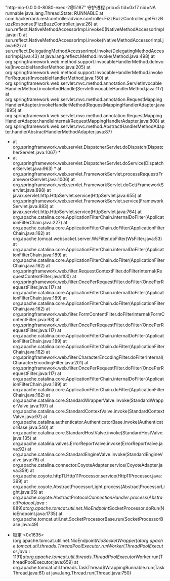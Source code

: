 "http-nio-0.0.0.0-8080-exec-2@5187" 守护进程 prio=5 tid=0x17 nid=NA runnable
java.lang.Thread.State: RUNNABLE
at com.hackerrank.restcontrolleradvice.controller.FizzBuzzController.getFizzBuzzResponse(FizzBuzzController.java:26)
at sun.reflect.NativeMethodAccessorImpl.invoke0(NativeMethodAccessorImpl.java:-1)
at sun.reflect.NativeMethodAccessorImpl.invoke(NativeMethodAccessorImpl.java:62)
at sun.reflect.DelegatingMethodAccessorImpl.invoke(DelegatingMethodAccessorImpl.java:43)
at java.lang.reflect.Method.invoke(Method.java:498)
at org.springframework.web.method.support.InvocableHandlerMethod.doInvoke(InvocableHandlerMethod.java:205)
at org.springframework.web.method.support.InvocableHandlerMethod.invokeForRequest(InvocableHandlerMethod.java:150)
at org.springframework.web.servlet.mvc.method.annotation.ServletInvocableHandlerMethod.invokeAndHandle(ServletInvocableHandlerMethod.java:117)
at org.springframework.web.servlet.mvc.method.annotation.RequestMappingHandlerAdapter.invokeHandlerMethod(RequestMappingHandlerAdapter.java:895)
at org.springframework.web.servlet.mvc.method.annotation.RequestMappingHandlerAdapter.handleInternal(RequestMappingHandlerAdapter.java:808)
at org.springframework.web.servlet.mvc.method.AbstractHandlerMethodAdapter.handle(AbstractHandlerMethodAdapter.java:87)
* at org.springframework.web.servlet.DispatcherServlet.doDispatch(DispatcherServlet.java:1067) *
* at org.springframework.web.servlet.DispatcherServlet.doService(DispatcherServlet.java:963) *
at org.springframework.web.servlet.FrameworkServlet.processRequest(FrameworkServlet.java:1006)
at org.springframework.web.servlet.FrameworkServlet.doGet(FrameworkServlet.java:898)
at javax.servlet.http.HttpServlet.service(HttpServlet.java:655)
at org.springframework.web.servlet.FrameworkServlet.service(FrameworkServlet.java:883)
at javax.servlet.http.HttpServlet.service(HttpServlet.java:764)
at org.apache.catalina.core.ApplicationFilterChain.internalDoFilter(ApplicationFilterChain.java:227)
at org.apache.catalina.core.ApplicationFilterChain.doFilter(ApplicationFilterChain.java:162)
at org.apache.tomcat.websocket.server.WsFilter.doFilter(WsFilter.java:53)
at org.apache.catalina.core.ApplicationFilterChain.internalDoFilter(ApplicationFilterChain.java:189)
at org.apache.catalina.core.ApplicationFilterChain.doFilter(ApplicationFilterChain.java:162)
at org.springframework.web.filter.RequestContextFilter.doFilterInternal(RequestContextFilter.java:100)
at org.springframework.web.filter.OncePerRequestFilter.doFilter(OncePerRequestFilter.java:117)
at org.apache.catalina.core.ApplicationFilterChain.internalDoFilter(ApplicationFilterChain.java:189)
at org.apache.catalina.core.ApplicationFilterChain.doFilter(ApplicationFilterChain.java:162)
at org.springframework.web.filter.FormContentFilter.doFilterInternal(FormContentFilter.java:93)
at org.springframework.web.filter.OncePerRequestFilter.doFilter(OncePerRequestFilter.java:117)
at org.apache.catalina.core.ApplicationFilterChain.internalDoFilter(ApplicationFilterChain.java:189)
at org.apache.catalina.core.ApplicationFilterChain.doFilter(ApplicationFilterChain.java:162)
at org.springframework.web.filter.CharacterEncodingFilter.doFilterInternal(CharacterEncodingFilter.java:201)
at org.springframework.web.filter.OncePerRequestFilter.doFilter(OncePerRequestFilter.java:117)
at org.apache.catalina.core.ApplicationFilterChain.internalDoFilter(ApplicationFilterChain.java:189)
at org.apache.catalina.core.ApplicationFilterChain.doFilter(ApplicationFilterChain.java:162)
at org.apache.catalina.core.StandardWrapperValve.invoke(StandardWrapperValve.java:197)
at org.apache.catalina.core.StandardContextValve.invoke(StandardContextValve.java:97)
at org.apache.catalina.authenticator.AuthenticatorBase.invoke(AuthenticatorBase.java:540)
at org.apache.catalina.core.StandardHostValve.invoke(StandardHostValve.java:135)
at org.apache.catalina.valves.ErrorReportValve.invoke(ErrorReportValve.java:92)
at org.apache.catalina.core.StandardEngineValve.invoke(StandardEngineValve.java:78)
at org.apache.catalina.connector.CoyoteAdapter.service(CoyoteAdapter.java:359)
at org.apache.coyote.http11.Http11Processor.service(Http11Processor.java:399)
at org.apache.coyote.AbstractProcessorLight.process(AbstractProcessorLight.java:65)
at org.apache.coyote.AbstractProtocol$ConnectionHandler.process(AbstractProtocol.java:889)
at org.apache.tomcat.util.net.NioEndpoint$SocketProcessor.doRun(NioEndpoint.java:1735)
at org.apache.tomcat.util.net.SocketProcessorBase.run(SocketProcessorBase.java:49)
- 锁定 <0x1635> (org.apache.tomcat.util.net.NioEndpoint$NioSocketWrapper)
at org.apache.tomcat.util.threads.ThreadPoolExecutor.runWorker(ThreadPoolExecutor.java:1191)
at org.apache.tomcat.util.threads.ThreadPoolExecutor$Worker.run(ThreadPoolExecutor.java:659)
at org.apache.tomcat.util.threads.TaskThread$WrappingRunnable.run(TaskThread.java:61)
at java.lang.Thread.run(Thread.java:750)